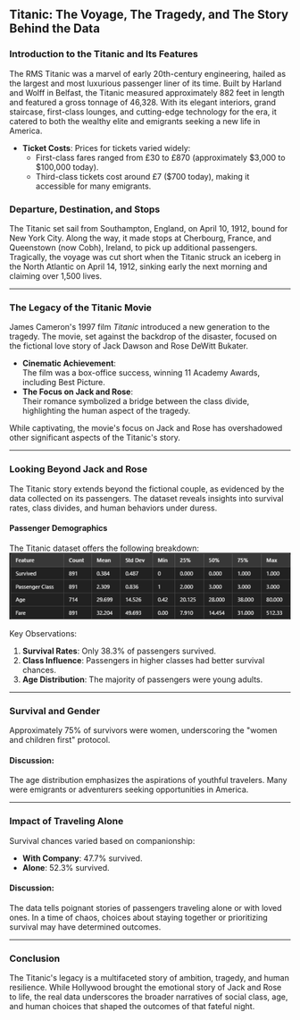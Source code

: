 ## **Titanic: The Voyage, The Tragedy, and The Story Behind the Data**

### **Introduction to the Titanic and Its Features**
The RMS Titanic was a marvel of early 20th-century engineering, hailed as the largest and most luxurious passenger liner of its time. Built by Harland and Wolff in Belfast, the Titanic measured approximately 882 feet in length and featured a gross tonnage of 46,328. With its elegant interiors, grand staircase, first-class lounges, and cutting-edge technology for the era, it catered to both the wealthy elite and emigrants seeking a new life in America.  
- **Ticket Costs**: Prices for tickets varied widely:
  - First-class fares ranged from £30 to £870 (approximately $3,000 to $100,000 today).
  - Third-class tickets cost around £7 ($700 today), making it accessible for many emigrants.  

### **Departure, Destination, and Stops**
The Titanic set sail from Southampton, England, on April 10, 1912, bound for New York City. Along the way, it made stops at Cherbourg, France, and Queenstown (now Cobh), Ireland, to pick up additional passengers. Tragically, the voyage was cut short when the Titanic struck an iceberg in the North Atlantic on April 14, 1912, sinking early the next morning and claiming over 1,500 lives.

---

### **The Legacy of the Titanic Movie**
James Cameron's 1997 film *Titanic* introduced a new generation to the tragedy. The movie, set against the backdrop of the disaster, focused on the fictional love story of Jack Dawson and Rose DeWitt Bukater.  
- **Cinematic Achievement**:  
  The film was a box-office success, winning 11 Academy Awards, including Best Picture.  
- **The Focus on Jack and Rose**:  
  Their romance symbolized a bridge between the class divide, highlighting the human aspect of the tragedy.  

While captivating, the movie's focus on Jack and Rose has overshadowed other significant aspects of the Titanic's story.

---

### **Looking Beyond Jack and Rose**
The Titanic story extends beyond the fictional couple, as evidenced by the data collected on its passengers. The dataset reveals insights into survival rates, class divides, and human behaviors under duress.

#### **Passenger Demographics**  
The Titanic dataset offers the following breakdown:
![Passenger Demographics](images/passenger-demographics.png)

Key Observations:  
1. **Survival Rates**: Only 38.3% of passengers survived.  
2. **Class Influence**: Passengers in higher classes had better survival chances.  
3. **Age Distribution**: The majority of passengers were young adults.  

---

### **Survival and Gender**
Approximately 75% of survivors were women, underscoring the "women and children first" protocol.  
#### Discussion:  
The age distribution emphasizes the aspirations of youthful travelers. Many were emigrants or adventurers seeking opportunities in America.

---

### **Impact of Traveling Alone**
Survival chances varied based on companionship:  
- **With Company**: 47.7% survived.  
- **Alone**: 52.3% survived.  

#### Discussion:  
The data tells poignant stories of passengers traveling alone or with loved ones. In a time of chaos, choices about staying together or prioritizing survival may have determined outcomes.

---

### **Conclusion**
The Titanic's legacy is a multifaceted story of ambition, tragedy, and human resilience. While Hollywood brought the emotional story of Jack and Rose to life, the real data underscores the broader narratives of social class, age, and human choices that shaped the outcomes of that fateful night.